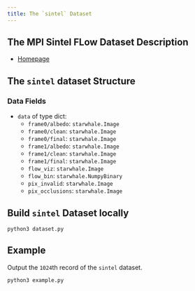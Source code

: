 ```yaml
---
title: The `sintel` Dataset
---
```


## The MPI Sintel FLow Dataset Description

- [Homepage](http://sintel.is.tue.mpg.de/)

## The `sintel` dataset Structure

### Data Fields

- `data` of type dict:
    - `frame0/albedo`: `starwhale.Image`
    - `frame0/clean`: `starwhale.Image`
    - `frame0/final`: `starwhale.Image`
    - `frame1/albedo`: `starwhale.Image`
    - `frame1/clean`: `starwhale.Image`
    - `frame1/final`: `starwhale.Image`
    - `flow_viz`: `starwhale.Image`
    - `flow_bin`: `starwhale.NumpyBinary`
    - `pix_invalid`: `starwhale.Image`
    - `pix_occlusions`: `starwhale.Image`

## Build `sintel` Dataset locally

```shell
python3 dataset.py
```

## Example

Output the `1024`th record of the `sintel` dataset.

```shell
python3 example.py
```
